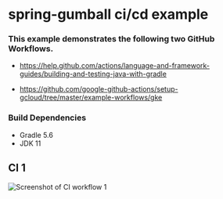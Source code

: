 # spring-gumball ci/cd example

### This example demonstrates the following two GitHub Workflows.

* https://help.github.com/actions/language-and-framework-guides/building-and-testing-java-with-gradle

* https://github.com/google-github-actions/setup-gcloud/tree/master/example-workflows/gke

### Build Dependencies

* Gradle 5.6
* JDK 11

## CI 1

![Screenshot of CI workflow 1]([https://github.com/elizabethhillman/spring-gumball/images/CI1.png](https://github.com/elizabethhillman/spring-gumball/blob/main/images/CI1.png))
